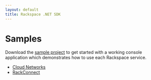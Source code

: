 ```yaml
---
layout: default
title: Rackspace .NET SDK
---
```


# Samples #
Download the [sample project][sample-project] to get started with a working console
application which demonstrates how to use each Rackspace service.

* [Cloud Networks](cloud-networks.html)
* [RackConnect](rackconnect.html)

[sample-project]: https://github.com/rackspace/Rackspace.NET/tree/master/samples/Rackspace.Samples
